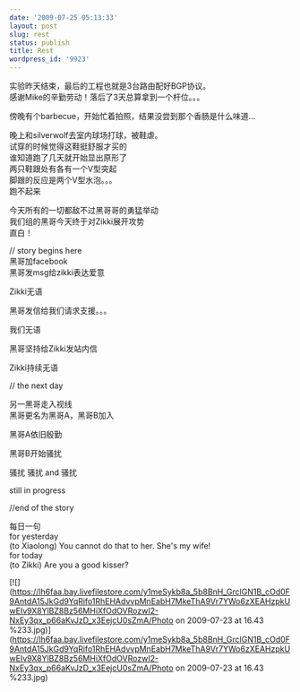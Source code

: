 ```yaml
---
date: '2009-07-25 05:13:33'
layout: post
slug: rest
status: publish
title: Rest
wordpress_id: '9923'
---
```


实验昨天结束，最后的工程也就是3台路由配好BGP协议。  
感谢Mike的辛勤劳动！落后了3天总算拿到一个杆位。。。  
  
傍晚有个barbecue，开始忙着拍照，结果没尝到那个香肠是什么味道…  
  
晚上和silverwolf去室内球场打球，被鞋虐。  
试穿的时候觉得这鞋挺舒服才买的  
谁知道跑了几天就开始显出原形了  
两只鞋跟处有各有一个V型突起  
脚跟的反应是两个V型水泡。。。  
跑不起来  
  
  
今天所有的一切都敌不过黑哥哥的勇猛举动  
我们组的黑哥今天终于对Zikki展开攻势  
直白！  
  
// story begins here  
黑哥加facebook  
黑哥发msg给zikki表达爱意  
  
Zikki无语  
  
黑哥发信给我们请求支援。。。  
  
我们无语  
  
黑哥坚持给Zikki发站内信  
  
Zikki持续无语  
  
// the next day  
  
另一黑哥走入视线  
黑哥更名为黑哥A，黑哥B加入  
  
黑哥A依旧殷勤  
  
黑哥B开始骚扰  
  
骚扰 骚扰 and 骚扰  
  
still in progress  
  
//end of the story  
  
每日一句  
for yesterday  
(to Xiaolong) You cannot do that to her. She's my wife!  
for today  
(to Zikki) Are you a good kisser?  
  
[![](https://lh6faa.bay.livefilestore.com/y1meSykb8a_5b8BnH_GrclGN1B_cOd0F9AntdA15JkGd9YqRifo1RhEHAdvvpMnEabH7MkeThA9Vr7YWo6zXEAHzpkUwEIv9X8YlBZ8Bz56MHiXfOdOVRozwI2-NxEy3qx_p66aKvJzD_x3EejcU0sZmA/Photo on 2009-07-23 at 16.43 %233.jpg)](https://lh6faa.bay.livefilestore.com/y1meSykb8a_5b8BnH_GrclGN1B_cOd0F9AntdA15JkGd9YqRifo1RhEHAdvvpMnEabH7MkeThA9Vr7YWo6zXEAHzpkUwEIv9X8YlBZ8Bz56MHiXfOdOVRozwI2-NxEy3qx_p66aKvJzD_x3EejcU0sZmA/Photo on 2009-07-23 at 16.43 %233.jpg)  


